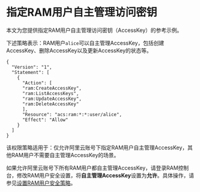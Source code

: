 # 指定RAM用户自主管理访问密钥

本文为您提供指定RAM用户自主管理访问密钥（AccessKey）的参考示例。

下述策略表示：RAM用户`alice`可以自主管理AccessKey，包括创建AccessKey、删除AccessKey以及更新AccessKey的状态等。

```
{
  "Version": "1",
  "Statement": [
    {
      "Action": [
      "ram:CreateAccessKey",
      "ram:ListAccessKeys",
      "ram:UpdateAccessKey",
      "ram:DeleteAccessKey"
      ],
      "Resource": "acs:ram:*:*:user/alice",
      "Effect": "Allow"
    }
  ]
}
```

该权限策略适用于：仅允许阿里云账号下指定RAM用户自主管理AccessKey，其他RAM用户不需要自主管理AccessKey的场景。

如果允许阿里云账号下所有RAM用户都自主管理AccessKey，请登录RAM控制台，修改RAM用户安全设置，将**自主管理AccessKey**设置为**允许**。具体操作，请参见[设置RAM用户安全策略](/cn.zh-CN/安全设置/基本安全设置/设置RAM用户安全策略.md)。

